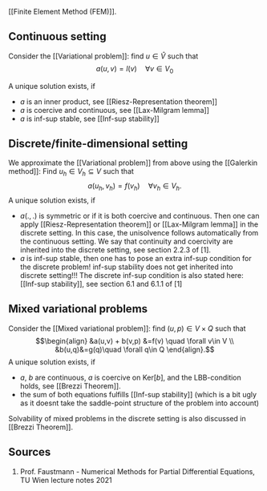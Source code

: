 [[Finite Element Method (FEM)]].

## Continuous setting
Consider the [[Variational problem]]: find $u\in \hat{V}$ such that 
$$a(u,v)=l(v) \quad \forall v\in V_0$$

A unique solution exists, if
- $a$ is an inner product, see [[Riesz-Representation theorem]]
- $a$ is coercive and continuous, see [[Lax-Milgram lemma]]
- $a$ is inf-sup stable, see [[Inf-sup stability]]


## Discrete/finite-dimensional setting
We approximate the [[Variational problem]] from above using the [[Galerkin method]]: Find $u_h \in V_h\subseteq V$ such that $$a(u_h,v_h)=f(v_h)\quad \forall v_h\in V_h.$$
A unique solution exists, if
- $a(.,.)$ is symmetric or if it is both coercive and continuous. Then one can apply [[Riesz-Representation theorem]] or [[Lax-Milgram lemma]] in the discrete setting. In this case, the unisolvence follows automatically from the continuous setting. We say that continuity and coercivity are inherited into the discrete setting, see section 2.2.3 of [1].
- $a$ is inf-sup stable, then one has to pose an extra inf-sup condition for the discrete problem! inf-sup stability does not get inherited into discrete setting!!! The discrete inf-sup condition is also stated here: [[Inf-sup stability]], see section 6.1 and 6.1.1 of [1]


## Mixed variational problems
Consider the [[Mixed variational problem]]: find $(u,p)\in V\times Q$ such that $$\begin{align}
&a(u,v) + b(v,p) &=f(v) \quad \forall v\in V \\
&b(u,q)&=g(q)\quad \forall q\in Q
\end{align}.$$
A unique solution exists, if
- $a$, $b$ are continuous, $a$ is coercive on $\text{Ker}[b]$, and the LBB-condition holds, see [[Brezzi Theorem]].
- the sum of both equations fulfills [[Inf-sup stability]] (which is a bit ugly as it doesnt take the saddle-point structure of the problem into account)

Solvability of mixed problems in the discrete setting is also discussed in [[Brezzi Theorem]].


## Sources
1. Prof. Faustmann - Numerical Methods for Partial Differential Equations, TU Wien lecture notes 2021